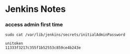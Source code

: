 # Jenkins Notes

### access admin first time
```
sudo cat /var/lib/jenkins/secrets/initialAdminPassword

```

```
unitoken
11333f3217c355f1b52553c859ce4b243e
```
